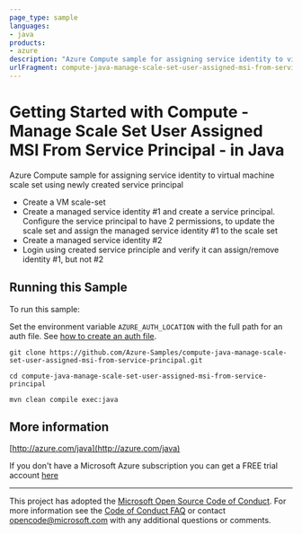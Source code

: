 ```yaml
---
page_type: sample
languages:
- java
products:
- azure
description: "Azure Compute sample for assigning service identity to virtual machine scale set using newly created service principal"
urlFragment: compute-java-manage-scale-set-user-assigned-msi-from-service-principal
---
```


# Getting Started with Compute - Manage Scale Set User Assigned MSI From Service Principal - in Java #


  Azure Compute sample for assigning service identity to virtual machine scale set using newly created service principal
   - Create a VM scale-set
   - Create a managed service identity #1 and create a service principal. Configure the service principal to have 2 permissions, to update the scale set and assign the managed service identity #1 to the scale set
   - Create a managed service identity #2
   - Login using created service principle and verify it can assign/remove identity #1, but not #2
 

## Running this Sample ##

To run this sample:

Set the environment variable `AZURE_AUTH_LOCATION` with the full path for an auth file. See [how to create an auth file](https://github.com/Azure/azure-libraries-for-java/blob/master/AUTH.md).

    git clone https://github.com/Azure-Samples/compute-java-manage-scale-set-user-assigned-msi-from-service-principal.git

    cd compute-java-manage-scale-set-user-assigned-msi-from-service-principal

    mvn clean compile exec:java

## More information ##

[http://azure.com/java](http://azure.com/java)

If you don't have a Microsoft Azure subscription you can get a FREE trial account [here](http://go.microsoft.com/fwlink/?LinkId=330212)

---

This project has adopted the [Microsoft Open Source Code of Conduct](https://opensource.microsoft.com/codeofconduct/). For more information see the [Code of Conduct FAQ](https://opensource.microsoft.com/codeofconduct/faq/) or contact [opencode@microsoft.com](mailto:opencode@microsoft.com) with any additional questions or comments.
